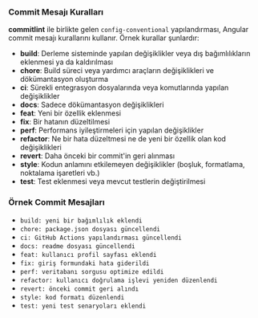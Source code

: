 ### Commit Mesajı Kuralları

**commitlint** ile birlikte gelen `config-conventional` yapılandırması, Angular commit mesajı kurallarını kullanır. Örnek kurallar şunlardır:

- **build**: Derleme sisteminde yapılan değişiklikler veya dış bağımlılıkların eklenmesi ya da kaldırılması
- **chore**: Build süreci veya yardımcı araçların değişiklikleri ve dökümantasyon oluşturma
- **ci**: Sürekli entegrasyon dosyalarında veya komutlarında yapılan değişiklikler
- **docs**: Sadece dökümantasyon değişiklikleri
- **feat**: Yeni bir özellik eklenmesi
- **fix**: Bir hatanın düzeltilmesi
- **perf**: Performans iyileştirmeleri için yapılan değişiklikler
- **refactor**: Ne bir hata düzeltmesi ne de yeni bir özellik olan kod değişiklikleri
- **revert**: Daha önceki bir commit'in geri alınması
- **style**: Kodun anlamını etkilemeyen değişiklikler (boşluk, formatlama, noktalama işaretleri vb.)
- **test**: Test eklenmesi veya mevcut testlerin değiştirilmesi

### Örnek Commit Mesajları

- `build: yeni bir bağımlılık eklendi`
- `chore: package.json dosyası güncellendi`
- `ci: GitHub Actions yapılandırması güncellendi`
- `docs: readme dosyası güncellendi`
- `feat: kullanıcı profil sayfası eklendi`
- `fix: giriş formundaki hata giderildi`
- `perf: veritabanı sorgusu optimize edildi`
- `refactor: kullanıcı doğrulama işlevi yeniden düzenlendi`
- `revert: önceki commit geri alındı`
- `style: kod formatı düzenlendi`
- `test: yeni test senaryoları eklendi`
